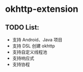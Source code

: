 # okhttp-extension

## TODO List:

* 支持 Android、Java 项目
* 支持 DSL 创建 okhttp
* 支持自定义线程池
* 支持响应式
* 支持协程
